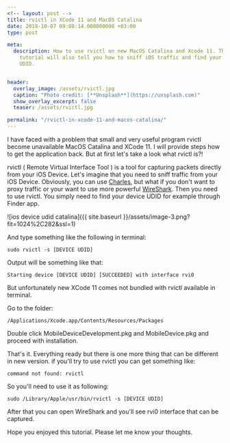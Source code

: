 ```yaml
---
<!-- layout: post -->
title: rvictl in XCode 11 and MacOS Catalina
date: 2019-10-07 09:08:14.000000000 +03:00
type: post

meta:
  description: How to use rvictl on new MacOS Catalina and Xcode 11. This
    tutorial will also tell you how to sniff iOS traffic and find your iOS Device
    UDID.


header:
  overlay_image: /assets/rvictl.jpg
  caption: "Photo credit: [**Unsplash**](https://unsplash.com)"
  show_overlay_excerpt: false
  teaser: /assets/rvictl.jpg

permalink: "/rvictl-in-xcode-11-and-macos-catalina/"
---
```

I have faced with a problem that small and very useful program rvictl become unavailable MacOS Catalina and XCode 11\. I will provide steps how to get the application back. But at first let's take a look what rvictl is?!

rvictl ( Remote Virtual Interface Tool ) is a tool for capturing packets directly from your iOS Device. Let's imagine that you need to sniff traffic from your iOS Device. Obviously, you can use [Charles](https://www.charlesproxy.com), but what if you don't want to proxy traffic or your want to use more powerful [WireShark](https://www.wireshark.org). Then you need to use rvictl. You simply need to find your device UDID for example through Finder app.

<figure class="wp-block-image"></figure>![ios device udid catalina]({{ site.baseurl }}/assets/image-3.png?fit=1024%2C282&ssl=1)</figure>

And type something like the following in terminal:
```
sudo rvictl -s [DEVICE UDID]
```
Output will be something like that:
```
Starting device [DEVICE UDID] [SUCCEEDED] with interface rvi0
```
But unfortunately new XCode 11 comes not bundled with rvictl available in terminal.

Go to the folder:
```
/Applications/Xcode.app/Contents/Resources/Packages
```
Double click MobileDeviceDevelopment.pkg and MobileDevice.pkg and proceed with installation.

That's it. Everything ready but there is one more thing that can be different in new version. if you'll try to use rvictl you can get something like:
```
command not found: rvictl
```
So you'll need to use it as following:
```
sudo /Library/Apple/usr/bin/rvictl -s [DEVICE UDID]
```
After that you can open WireShark and you'll see rvi0 interface that can be captured.

Hope you enjoyed this tutorial. Please let me know your thoughts.